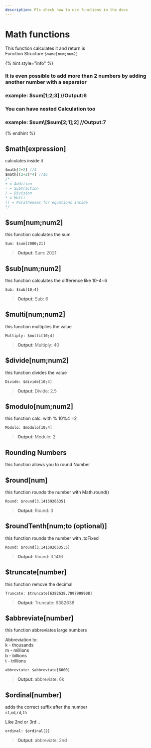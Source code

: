```yaml
---
description: Pls check how to use functions in the docs
---
```


# Math functions

This function calculates it and return is  
Function Structure `$name[num;num2]`

{% hint style="info" %}
### It is even possible to add more than 2 numbers by adding another number with a separator

### example: $sum\[1;2;3\]     //Output:6

### You can have nested Calculation too

### example: $sum\[$sum\[2;1\];2\]   //Output:7
{% endhint %}

## $math\[expression\]

calculates inside it

```javascript
$math[2+2] //4
$math[(2+2)*4] //16
/*
+ = Addition
- = Subtraction
/ = Division
* = Multi
() = Parathenses for equations inside
*/
```

## $sum\[num;num2\]

this function calculates the sum 

```text
Sum: $sum[2000;21]
```

> **Output**: Sum: 2021

## $sub\[num;num2\]

this function calculates the difference like 10-4=6

```text
Sub: $sub[10;4]
```

> **Output**: Sub: 6

## $multi\[num;num2\]

this function multiplies the value

```text
Multiply: $multi[10;4]
```

> **Output**: Multiply: 40

## $divide\[num;num2\]

this function divides the value

```text
Divide: $divide[10;4]
```

> **Output**: Divide: 2.5

## $modulo\[num;num2\]

this function calc. with % 10%4 =2

```text
Modulo: $modulo[10;4]
```

> **Output**: Modulo: 2

## Rounding Numbers

this function allows you to round Number

## $round\[num\]

this function rounds the number with Math.round\(\)

```text
Round: $round[3.1415926535]
```

> **Output**: Round: 3

## $roundTenth\[num;to \(optional\)\]

this function rounds the number with .toFixed

```text
Round: $round[3.1415926535;5]
```

> **Output**: Round: 3.1416

## $truncate\[number\]

this function remove the decimal

```text
Truncate: $truncate[6382638.7897908908]
```

> **Output**: Truncate: 6382638

## $abbreviate\[number\]

this function abbreviates large numbers

Abbreviation to:  
k - thousands  
m - millions  
b - billions  
t - trillions

```text
abbreviate: $abbreviate[6000]
```

> **Output**: abbreviate: 6k



## $ordinal\[number\]

adds the correct suffix after the number  
`st`,`nd`,`rd`,`th`

Like 2nd or 3rd ..

```text
ordinal: $ordinal[2]
```

> **Output**: abbreviate: 2nd

